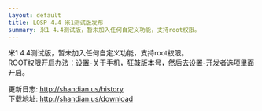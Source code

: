 ```yaml
---
layout: default
title: LOSP 4.4 米1测试版发布
summary: 米1 4.4测试版，暂未加入任何自定义功能，支持root权限。
---
```

米1 4.4测试版，暂未加入任何自定义功能，支持root权限。  
ROOT权限开启办法：设置-关于手机，狂敲版本号，然后去设置-开发者选项里面开启。

更新日志: <http://shandian.us/history>  
下载地址: <http://shandian.us/download>

